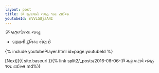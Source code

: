 ```yaml
---
layout: post
title: ૐ સુતાપાસે નમહ ૧૦૮ ટાઈમ્સ
youtubeId: nVVLGUjaA4I
---
```

 
 
 ૐ બ્રહ્મલોકયા નમહ  
 
 -  બ્રહ્માની દુનિયા કોણ છે 
 
  
 
  
 
 
 
 
 
 


{% include youtubePlayer.html id=page.youtubeId %}
 
[Next]({{ site.baseurl }}{% link  split2/_posts/2016-06-06-ૐ મહાક્રાટાવે નમહ ૧૦૮ ટાઈમ્સ.md%})
 
